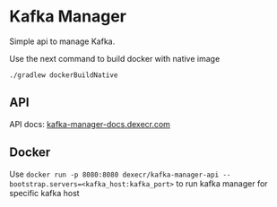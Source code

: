 # Kafka Manager

Simple api to manage Kafka.

Use the next command to build docker with native image

```
./gradlew dockerBuildNative
```

## API

API docs: [kafka-manager-docs.dexecr.com](http://kafka-manager-docs.dexecr.com])


## Docker

Use `docker run -p 8080:8080 dexecr/kafka-manager-api --bootstrap.servers=<kafka_host:kafka_port>` to run kafka manager
for specific kafka host